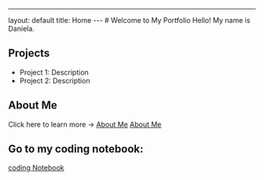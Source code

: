 ---
layout: default
title: Home
--- # Welcome to My Portfolio Hello! My name is Daniela.
## Projects
- Project 1: Description
- Project 2: Description
## About Me
Click here to learn more → [About Me](about.md)
[About Me](about.md)

## Go to my coding notebook:
[coding Notebook](notebook.md)
